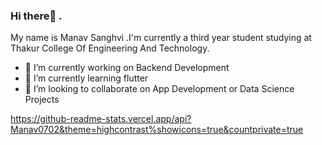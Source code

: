### Hi there👋 . 
My name is Manav Sanghvi .I'm currently a third year student studying at Thakur College Of Engineering And Technology.


- 🔭 I’m currently working on Backend Development
- 🌱 I’m currently learning flutter
- 👯 I’m looking to collaborate on App Development or Data Science Projects

https://github-readme-stats.vercel.app/api?Manav0702&theme=highcontrast%showicons=true&countprivate=true
